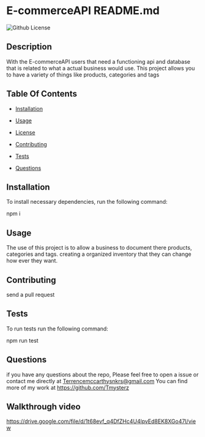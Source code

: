 
  # E-commerceAPI README.md
  ![Github License](https://img.shields.io/badge/None-blue)

  ## Description

  With the E-commerceAPI users that need a functioning api and database that is related to what a actual business would use. This project allows you to have a variety of things like products, categories and tags

  ## Table Of Contents 

  * [Installation](#Installation)

  * [Usage](#usage)
  
  * [License](#license)

  * [Contributing](#contributing)

  * [Tests](#tests)

  * [Questions](#questions)

  ## Installation

  To install necessary dependencies, run the following command:

  npm i

  ## Usage

  The use of this project is to allow a business to document there products, categories and tags. creating a organized inventory that they can change how ever they want.

  ## Contributing 

  send a pull request

  ## Tests

  To run tests run the following command:

  npm run test

  ## Questions

  if you have any questions about the repo, Please feel free to open a issue or contact me directly at Terrencemccarthysnkrs@gmail.com
  You can find more of my work at https://github.com/Tmysterz

  ## Walkthrough video

  https://drive.google.com/file/d/1t68evf_q4DfZHc4U4lpvEd8EK8XGo47I/view

